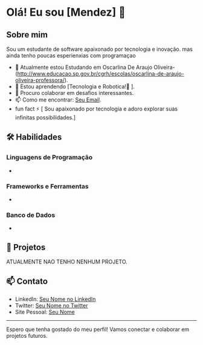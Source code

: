 # Olá! Eu sou [Mendez] 👋


## Sobre mim
Sou um estudante de software apaixonado por tecnologia e inovação. mas ainda tenho poucas esperienxias com programaçao

- 🔭 Atualmente estou Estudando em Oscarlina De Araujo Oliveira- (http://www.educacao.sp.gov.br/cgrh/escolas/oscarlina-de-araujo-oliveira-professora/).
- 🌱 Estou aprendendo [Tecnologia e Robotica!🤖 ].
- 👯 Procuro colaborar em desafios interessantes.
- 📫 Como me encontrar: [Seu Email](mailto:mendesbatista05@gmail.com).
- fun fact ⚡ [
Sou apaixonado por tecnologia e adoro explorar suas infinitas possibilidades.]
## 🛠️ Habilidades

### Linguagens de Programação
-
      
### Frameworks e Ferramentas
-

### Banco de Dados
-

## 🚀 Projetos
ATUALMENTE NAO TENHO NENHUM PROJETO.

## 📫 Contato

- LinkedIn: [Seu Nome no LinkedIn](https://www.linkedin.com/in/seunome)
- Twitter: [Seu Nome no Twitter](https://twitter.com/seunome)
- Site Pessoal: [Seu Nome](https://www.seunome.com)

---

Espero que tenha gostado do meu perfil! Vamos conectar e colaborar em projetos futuros.

